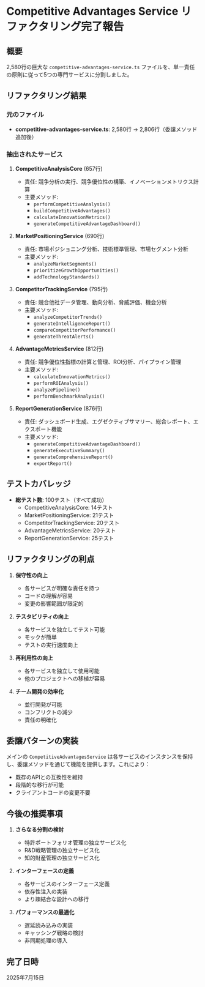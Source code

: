 # Competitive Advantages Service リファクタリング完了報告

## 概要
2,580行の巨大な `competitive-advantages-service.ts` ファイルを、単一責任の原則に従って5つの専門サービスに分割しました。

## リファクタリング結果

### 元のファイル
- **competitive-advantages-service.ts**: 2,580行 → 2,806行（委譲メソッド追加後）

### 抽出されたサービス

1. **CompetitiveAnalysisCore** (657行)
   - 責任: 競争分析の実行、競争優位性の構築、イノベーションメトリクス計算
   - 主要メソッド:
     - `performCompetitiveAnalysis()`
     - `buildCompetitiveAdvantages()`
     - `calculateInnovationMetrics()`
     - `generateCompetitiveAdvantageDashboard()`

2. **MarketPositioningService** (690行)
   - 責任: 市場ポジショニング分析、技術標準管理、市場セグメント分析
   - 主要メソッド:
     - `analyzeMarketSegments()`
     - `prioritizeGrowthOpportunities()`
     - `addTechnologyStandards()`

3. **CompetitorTrackingService** (795行)
   - 責任: 競合他社データ管理、動向分析、脅威評価、機会分析
   - 主要メソッド:
     - `analyzeCompetitorTrends()`
     - `generateIntelligenceReport()`
     - `compareCompetitorPerformance()`
     - `generateThreatAlerts()`

4. **AdvantageMetricsService** (812行)
   - 責任: 競争優位性指標の計算と管理、ROI分析、パイプライン管理
   - 主要メソッド:
     - `calculateInnovationMetrics()`
     - `performROIAnalysis()`
     - `analyzePipeline()`
     - `performBenchmarkAnalysis()`

5. **ReportGenerationService** (876行)
   - 責任: ダッシュボード生成、エグゼクティブサマリー、総合レポート、エクスポート機能
   - 主要メソッド:
     - `generateCompetitiveAdvantageDashboard()`
     - `generateExecutiveSummary()`
     - `generateComprehensiveReport()`
     - `exportReport()`

## テストカバレッジ
- **総テスト数**: 100テスト（すべて成功）
  - CompetitiveAnalysisCore: 14テスト
  - MarketPositioningService: 21テスト
  - CompetitorTrackingService: 20テスト
  - AdvantageMetricsService: 20テスト
  - ReportGenerationService: 25テスト

## リファクタリングの利点

1. **保守性の向上**
   - 各サービスが明確な責任を持つ
   - コードの理解が容易
   - 変更の影響範囲が限定的

2. **テスタビリティの向上**
   - 各サービスを独立してテスト可能
   - モックが簡単
   - テストの実行速度向上

3. **再利用性の向上**
   - 各サービスを独立して使用可能
   - 他のプロジェクトへの移植が容易

4. **チーム開発の効率化**
   - 並行開発が可能
   - コンフリクトの減少
   - 責任の明確化

## 委譲パターンの実装
メインの `CompetitiveAdvantagesService` は各サービスのインスタンスを保持し、委譲メソッドを通じて機能を提供します。これにより：
- 既存のAPIとの互換性を維持
- 段階的な移行が可能
- クライアントコードの変更不要

## 今後の推奨事項

1. **さらなる分割の検討**
   - 特許ポートフォリオ管理の独立サービス化
   - R&D戦略管理の独立サービス化
   - 知的財産管理の独立サービス化

2. **インターフェースの定義**
   - 各サービスのインターフェース定義
   - 依存性注入の実装
   - より疎結合な設計への移行

3. **パフォーマンスの最適化**
   - 遅延読み込みの実装
   - キャッシング戦略の検討
   - 非同期処理の導入

## 完了日時
2025年7月15日